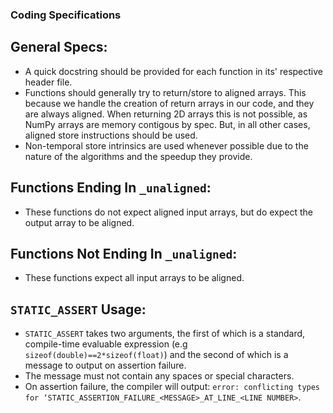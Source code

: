 ### Coding Specifications
## General Specs:
 * A quick docstring should be provided for each function in its' respective header file.
 * Functions should generally try to return/store to aligned arrays. This because we handle the creation of return arrays in our code, and they are always aligned. When returning 2D arrays this is not possible, as NumPy arrays are memory contigous by spec. But, in all other cases, aligned store instructions should be used.
 * Non-temporal store intrinsics are used whenever possible due to the nature of the algorithms and the speedup they provide.

## Functions Ending In `_unaligned`:
 * These functions do not expect aligned input arrays, but do expect the output array to be aligned.

## Functions Not Ending In `_unaligned`:
 * These functions expect all input arrays to be aligned.

## `STATIC_ASSERT` Usage:
 * `STATIC_ASSERT` takes two arguments, the first of which is a standard, compile-time evaluable expression (e.g `sizeof(double)==2*sizeof(float)`) and the second of which is a message to output on assertion failure.
 * The message must not contain any spaces or special characters.
 * On assertion failure, the compiler will output: `error: conflicting types for ‘STATIC_ASSERTION_FAILURE_<MESSAGE>_AT_LINE_<LINE NUMBER>`.
